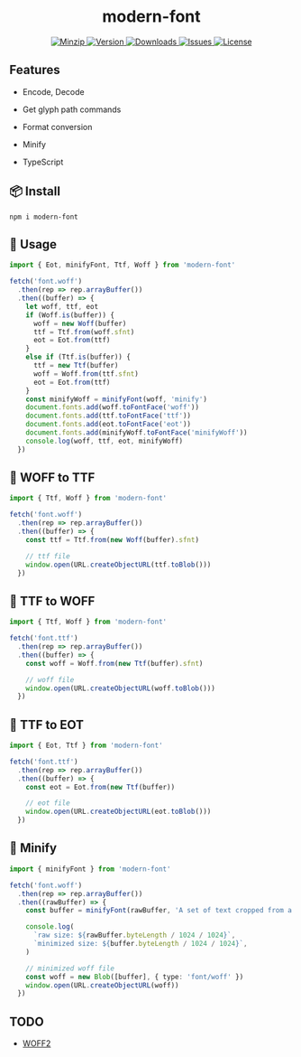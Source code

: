 <h1 align="center">modern-font</h1>

<p align="center">
  <a href="https://unpkg.com/modern-font">
    <img src="https://img.shields.io/bundlephobia/minzip/modern-font" alt="Minzip">
  </a>
  <a href="https://www.npmjs.com/package/modern-font">
    <img src="https://img.shields.io/npm/v/modern-font.svg" alt="Version">
  </a>
  <a href="https://www.npmjs.com/package/modern-font">
    <img src="https://img.shields.io/npm/dm/modern-font" alt="Downloads">
  </a>
  <a href="https://github.com/qq15725/modern-font/issues">
    <img src="https://img.shields.io/github/issues/qq15725/modern-font" alt="Issues">
  </a>
  <a href="https://github.com/qq15725/modern-font/blob/main/LICENSE">
    <img src="https://img.shields.io/npm/l/modern-font.svg" alt="License">
  </a>
</p>

## Features

- Encode, Decode

- Get glyph path commands

- Format conversion

- Minify

- TypeScript

## 📦 Install

```shell
npm i modern-font
```

## 🦄 Usage

```ts
import { Eot, minifyFont, Ttf, Woff } from 'modern-font'

fetch('font.woff')
  .then(rep => rep.arrayBuffer())
  .then((buffer) => {
    let woff, ttf, eot
    if (Woff.is(buffer)) {
      woff = new Woff(buffer)
      ttf = Ttf.from(woff.sfnt)
      eot = Eot.from(ttf)
    }
    else if (Ttf.is(buffer)) {
      ttf = new Ttf(buffer)
      woff = Woff.from(ttf.sfnt)
      eot = Eot.from(ttf)
    }
    const minifyWoff = minifyFont(woff, 'minify')
    document.fonts.add(woff.toFontFace('woff'))
    document.fonts.add(ttf.toFontFace('ttf'))
    document.fonts.add(eot.toFontFace('eot'))
    document.fonts.add(minifyWoff.toFontFace('minifyWoff'))
    console.log(woff, ttf, eot, minifyWoff)
  })
```

## 🚀 WOFF to TTF

```ts
import { Ttf, Woff } from 'modern-font'

fetch('font.woff')
  .then(rep => rep.arrayBuffer())
  .then((buffer) => {
    const ttf = Ttf.from(new Woff(buffer).sfnt)

    // ttf file
    window.open(URL.createObjectURL(ttf.toBlob()))
  })
```

## 🚀 TTF to WOFF

```ts
import { Ttf, Woff } from 'modern-font'

fetch('font.ttf')
  .then(rep => rep.arrayBuffer())
  .then((buffer) => {
    const woff = Woff.from(new Ttf(buffer).sfnt)

    // woff file
    window.open(URL.createObjectURL(woff.toBlob()))
  })
```

## 🚀 TTF to EOT

```ts
import { Eot, Ttf } from 'modern-font'

fetch('font.ttf')
  .then(rep => rep.arrayBuffer())
  .then((buffer) => {
    const eot = Eot.from(new Ttf(buffer))

    // eot file
    window.open(URL.createObjectURL(eot.toBlob()))
  })
```

## 🚀 Minify

```ts
import { minifyFont } from 'modern-font'

fetch('font.woff')
  .then(rep => rep.arrayBuffer())
  .then((rawBuffer) => {
    const buffer = minifyFont(rawBuffer, 'A set of text cropped from a font file')

    console.log(
      `raw size: ${rawBuffer.byteLength / 1024 / 1024}`,
      `minimized size: ${buffer.byteLength / 1024 / 1024}`,
    )

    // minimized woff file
    const woff = new Blob([buffer], { type: 'font/woff' })
    window.open(URL.createObjectURL(woff))
  })
```

## TODO

- [WOFF2](https://www.w3.org/TR/WOFF2)
